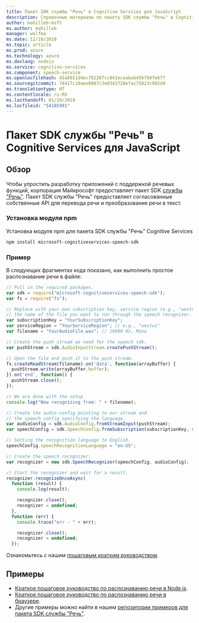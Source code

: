 ```yaml
---
title: Пакет SDK службы "Речь" в Cognitive Services для JavaScript
description: Справочные материалы по пакету SDK службы "Речь" в Cognitive Services для JavaScript
author: mahilleb-msft
ms.author: mahilleb
manager: wolfma
ms.date: 12/18/2018
ms.topic: article
ms.prod: azure
ms.technology: azure
ms.devlang: nodejs
ms.service: cognitive-services
ms.component: speech-service
ms.openlocfilehash: 43a6921d4ec782287cc041ecaabab4567b0fe677
ms.sourcegitcommit: 74417c10aee8987c3e0343728efac75823c902d9
ms.translationtype: HT
ms.contentlocale: ru-RU
ms.lasthandoff: 01/10/2019
ms.locfileid: "54185991"
---
```

# <a name="cognitive-services-speech-sdk-for-javascript"></a>Пакет SDK службы "Речь" в Cognitive Services для JavaScript

## <a name="overview"></a>Обзор

Чтобы упростить разработку приложений с поддержкой речевых функций, корпорация Майкрософт предоставляет пакет SDK [службы "Речь"](https://aka.ms/csspeech).
Пакет SDK службы "Речь" предоставляет согласованные собственные API для перевода речи и преобразования речи в текст.

### <a name="install-the-npm-module"></a>Установка модуля npm

Установка модуля npm для пакета SDK службы "Речь" Cognitive Services

```bash
npm install microsoft-cognitiveservices-speech-sdk
```

### <a name="example"></a>Пример 

В следующих фрагментах кода показано, как выполнить простое распознавание речи в файле:

```javascript 
// Pull in the required packages.
var sdk = require("microsoft-cognitiveservices-speech-sdk");
var fs = require("fs");

// Replace with your own subscription key, service region (e.g., "westus"), and
// the name of the file you want to run through the speech recognizer.
var subscriptionKey = "YourSubscriptionKey";
var serviceRegion = "YourServiceRegion"; // e.g., "westus"
var filename = "YourAudioFile.wav"; // 16000 Hz, Mono

// Create the push stream we need for the speech sdk.
var pushStream = sdk.AudioInputStream.createPushStream();

// Open the file and push it to the push stream.
fs.createReadStream(filename).on('data', function(arrayBuffer) {
  pushStream.write(arrayBuffer.buffer);
}).on('end', function() {
  pushStream.close();
});

// We are done with the setup
console.log("Now recognizing from: " + filename);

// Create the audio-config pointing to our stream and
// the speech config specifying the language.
var audioConfig = sdk.AudioConfig.fromStreamInput(pushStream);
var speechConfig = sdk.SpeechConfig.fromSubscription(subscriptionKey, serviceRegion);

// Setting the recognition language to English.
speechConfig.speechRecognitionLanguage = "en-US";

// Create the speech recognizer.
var recognizer = new sdk.SpeechRecognizer(speechConfig, audioConfig);

// Start the recognizer and wait for a result.
recognizer.recognizeOnceAsync(
  function (result) {
    console.log(result);

    recognizer.close();
    recognizer = undefined;
  },
  function (err) {
    console.trace("err - " + err);

    recognizer.close();
    recognizer = undefined;
  });
``` 

Ознакомьтесь с нашим [пошаговым кратким руководством](/azure/cognitive-services/speech-service/quickstart-js-node).

## <a name="samples"></a>Примеры

* [Краткое пошаговое руководство по распознаванию речи в Node.js](/azure/cognitive-services/speech-service/quickstart-js-node).
* [Краткое пошаговое руководство по распознаванию речи в браузере](/azure/cognitive-services/speech-service/quickstart-js-browser).
* Другие примеры можно найти в нашем [репозитории примеров для пакета SDK службы "Речь"](https://aka.ms/csspeech/samples).
